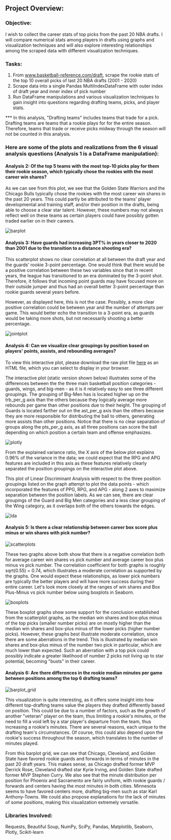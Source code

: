 ## Project Overview:

### Objective:

I wish to collect the career stats of top picks from the past 20 NBA drafts. I will compare numerical stats among players in drafts using graphs and visualization techniques and will also explore interesting relationships among the scraped data with different visualization techniques.

### Tasks:

1. From www.basketball-reference.com/draft, scrape the rookie stats of the top 10 overall picks of last 20 NBA drafts (2001 - 2020)
2. Scrape data into a single Pandas MultiIndexDataFrame with outer index of draft year and inner index of pick number
3. Run DataFrame manipulations and various visualization techniques to gain insight into questions regarding drafting teams, picks, and player stats.

*** In this analysis, "Drafting teams" includes teams that trade for a pick. Drafting teams are teams that a rookie plays for for the entire season. Therefore, teams that trade or receive picks midway through the season will not be counted in this analysis.

### Here are some of the plots and realizations from the 6 visual analysis questions (Analysis 1 is a DataFrame manipulation):

#### Analysis 2: Of the top 5 teams with the most top-10 picks play for them their rookie season, which typically chose the rookies with the most career win shares?

As we can see from this plot, we see that the Golden State Warriors and the Chicago Bulls typically chose the rookies with the most career win shares in the past 20 years. This could partly be attributed to the teams' player developmental and training staff, and/or their position in the drafts, being able to choose a clear star talent. However, these numbers may not always reflect well on these teams as certain players could have possibly gotten traded earlier on in their careers.
      
![barplot](https://github.com/asattiraju13/NBA-Draft-Scraper-Visualization/blob/main/plots/barplot.png)
#### Analysis 3: Have guards had increasing 3PT% in years closer to 2020 than 2001 due to the transition to a distance shooting era?

This scatterplot shows no clear correlation at all between the draft year and the guards' rookie 3-point percentage. One would think that there would be a positive correlation between these two variables since that in recent years, the league has transitioned to an era dominated by the 3-point shot. Therefore, it follows that incoming point guards may have focused more on their outside jumper and thus had an overall better 3-point percentage than rookie guards several years before. 

However, as displayed here, this is not the case. Possibly, a more clear positive correlation could be between year and the number of attempts per game. This would better echo the transition to a 3-point era, as guards would be taking more shots, but not necessarily shooting a better percentage.
        
![jointplot](https://github.com/asattiraju13/NBA-Draft-Scraper-Visualization/blob/main/plots/jointplot.png)
#### Analysis 4: Can we visualize clear groupings by position based on players' points, assists, and rebounding averages?

To view this interactive plot, please download the raw plot file [here](https://github.com/asattiraju13/NBA-Draft-Scraper-Visualization/blob/main/plots/3dscatter.html) as an HTML file, which you can select to display in your browser.

The interactive plot (static version shown below) illustrates some of the differences between the the three main basketball position categories - guards, wings, and big-men - as it is it relatively easy to see three different groupings. The grouping of Big-Men has is located higher up on the trb_per_g axis than the others because they logically average more rebounds per game than other positions due to their height. The grouping of Guards is located farther out on the ast_per_g axis than the others because they are more responsible for distributing the ball to others, generating more assists than other positions. Notice that there is no clear separation of groups along the pts_per_g axis, as all three positions can score the ball depending on which position a certain team and offense emphasizes.
      
![plotly](https://github.com/asattiraju13/NBA-Draft-Scraper-Visualization/blob/main/plots/3dscatterplot.png)
   
From the explained variance ratio, the X axis of the below plot explains 0.96% of the variance in the data; we could expect that the RPG and APG features are included in this axis as these features relatively clearly separated the position groupings on the interactive plot above.

This plot of Linear Discriminant Analysis with respect to the three position groupings listed on the graph attempt to plot the data points - which incorporated the features of PPG, RPG, and APG - along 2 axes to maximize separation between the position labels. As we can see, there are clear groupings of the Guard and Big Men categories and a less clear grouping of the Wing category, as it overlaps both of the others towards the edges.
    
![lda](https://github.com/asattiraju13/NBA-Draft-Scraper-Visualization/blob/main/plots/ldascatter.png)
#### Analysis 5: Is there a clear relationship between career box score plus minus or win shares with pick number?
   
![scatterplots](https://github.com/asattiraju13/NBA-Draft-Scraper-Visualization/blob/main/plots/scatterplots.png)

   
These two graphs above both show that there is a negative correlation both for average career win shares vs pick number and average career box plus minus vs pick number. The correlation coefficient for both graphs is roughly sqrt(0.55) = 0.74, which illustrates a moderate correlation as supported by the graphs. One would expect these relationships, as lower pick numbers are typically the better players and will have more success during their entire career. Let's look more closely at the ranges of win shares and Box Plus-Minus vs pick number below using boxplots in Seaborn.
   
![boxplots](https://github.com/asattiraju13/NBA-Draft-Scraper-Visualization/blob/main/plots/boxplots.png)
    
These boxplot graphs show some support for the conclusion established from the scatterplot graphs, as the median win shares and box-plus minus of the top picks (smaller number picks) are on mostly higher than the median win shares and box-plus minus of the lower picks (higher number picks). However, these graphs best illustrate moderate correlation, since there are some aberrations in the trend. This is illustrated by median win shares and box-plus minus of the number two pick in particular, which are much lower than expected. Such an aberration with a top pick could possibly indicate a greater likelihood of number 2 picks not living up to star potential, becoming "busts" in their career.
    
#### Analysis 6: Are there differences in the rookie median minutes per game between positions among the top 6 drafting teams?

![barplot_grid](https://github.com/asattiraju13/NBA-Draft-Scraper-Visualization/blob/main/plots/barplot_grid.png)
  
This visualization is quite interesting, as it offers some insight into how different top-drafting teams value the players they drafted differently based on position. This could be due to a number of factors, such as the growth of another "veteran" player on the team, thus limiting a rookie's minutes, or the need to fill a void left by a star player's departure from the team, thus increasing a rookie's minutes. There are several reasons, each unique to the drafting team's circumstances. Of course, this could also depend upon the rookie's success throughout the season, which translates to the number of minutes played. 

From this barplot grid, we can see that Chicago, Cleveland, and Golden State have favored rookie guards and forwards in terms of minutes in the past 20 draft years. This makes sense, as Chicago drafted former MVP Derrick Rose, Cleveland drafted star Kyrie Irving, and Golden State drafted former MVP Stephen Curry. We also see that the minute distribution per position for Phoenix and Sacramento are fairly uniform, with rookie guards / forwards and centers having the most minutes in both cities. Minnesota seems to have favored centers more, drafting big-men such as star Karl Anthony-Towns. We could also propose explanations for the lack of minutes of some positions, making this visualization extremely versatile.


### Libraries Involved:
Requests, Beautiful Soup, NumPy, SciPy, Pandas, Matplotlib, Seaborn, Plotly, Scikit-learn
